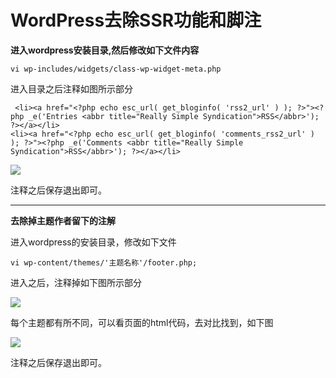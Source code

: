 # WordPress去除SSR功能和脚注

**进入wordpress安装目录,然后修改如下文件内容**

```shell
vi wp-includes/widgets/class-wp-widget-meta.php
```

进入目录之后注释如图所示部分

```shell
 <li><a href="<?php echo esc_url( get_bloginfo( 'rss2_url' ) ); ?>"><?php _e('Entries <abbr title="Really Simple Syndication">RSS</abbr>'); ?></a></li>
<li><a href="<?php echo esc_url( get_bloginfo( 'comments_rss2_url' ) ); ?>"><?php _e('Comments <abbr title="Really Simple Syndication">RSS</abbr>'); ?></a></li>
```

![](E:\TyporaText\框架\wordpress\images\SSR注释部分.PNG)

注释之后保存退出即可。

---

**去除掉主题作者留下的注解**

进入wordpress的安装目录，修改如下文件

```shell
vi wp-content/themes/'主题名称'/footer.php;
```

进入之后，注释掉如下图所示部分

![](E:\TyporaText\框架\wordpress\images\关闭脚注部分.PNG)

每个主题都有所不同，可以看页面的html代码，去对比找到，如下图

![](E:\TyporaText\框架\wordpress\images\html脚注展示.PNG)

注释之后保存退出即可。
